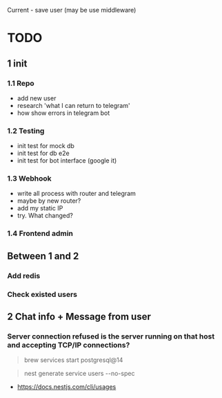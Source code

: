 Current - save user (may be use middleware)

# TODO

## 1 init
 
### 1.1 Repo
- add new user
- research 'what I can return to telegram'
- how show errors in telegram bot

### 1.2 Testing
- init test for mock db
- init test for db e2e
- init test for bot interface (google it)

### 1.3 Webhook
- write all process with router and telegram
- maybe by new router?
- add my static IP
- try. What changed?

### 1.4 Frontend admin

## Between 1 and 2
### Add redis
### Check existed users

## 2 Chat info + Message from user


### Server connection refused is the server running on that host and accepting TCP/IP connections?
> brew services start postgresql@14

>  nest generate service users --no-spec

- https://docs.nestjs.com/cli/usages